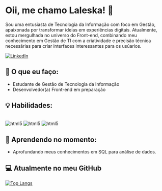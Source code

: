 # Oii, me chamo Laleska! 👋

Sou uma entusiasta de Tecnologia da Informação com foco em Gestão, apaixonada por transformar ideias em experiências digitais. Atualmente, estou mergulhada no universo do Front-end, combinando meu conhecimento em Gestão de TI com a criatividade e precisão técnica necessárias para criar interfaces interessantes para os usúarios.

[![LinkedIn](https://img.shields.io/badge/LinkedIn-0077B5?style=for-the-badge&logo=linkedin&logoColor=white)](https://www.linkedin.com/in/laleskaportela/)

## 🚀 O que eu faço:

- Estudante de Gestão de Tecnologia da Informação 
- Desenvolvedor(a) Front-end em preparação 

## 💡 Habilidades:
<div style="display: inline_block"><br/>
<img align="center" alt="html5" src="https://img.shields.io/badge/HTML5-E34F26?style=for-the-badge&logo=html5&logoColor=white" /> 
<img align="center" alt="html5" src="https://img.shields.io/badge/CSS3-157B6?style=for-the-badge&logo=css3&logoColor=white" /> 
<img align="center" alt="html5" src="https://img.shields.io/badge/JavaScript-323330?style=for-the-badge&logo=javascript&logoColor=F7DF1E)" /> 

## 🌱 Aprendendo no momento:

- Aprofundando meus conhecimentos em SQL para análise de dados. 

## 💻 Atualmente no meu GitHub

[![Top Langs](https://github-readme-stats.vercel.app/api/top-langs/?username=Laleskapr)](https://github.com/Laleskapr/github-readme-stats)

